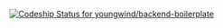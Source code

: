 [ ![Codeship Status for youngwind/backend-boilerplate](https://codeship.com/projects/d55763e0-a2d1-0133-5ed5-5219d091b483/status?branch=master)](https://codeship.com/projects/129040)